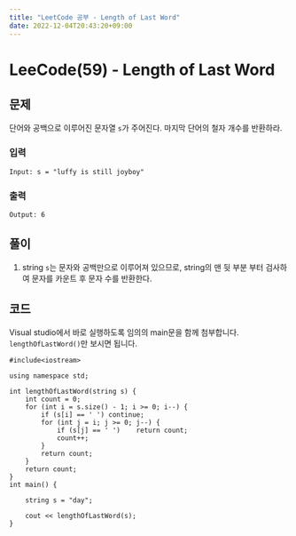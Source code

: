 ```yaml
---
title: "LeetCode 공부 - Length of Last Word"
date: 2022-12-04T20:43:20+09:00
---
```


# LeeCode(59) - Length of Last Word

## 문제
단어와 공백으로 이루어진 문자열 `s`가 주어진다. 마지막 단어의 철자 개수를 반환하라.

### 입력
```
Input: s = "luffy is still joyboy"
```

### 출력
```
Output: 6
```

## 풀이
1. string `s`는 문자와 공백만으로 이루어져 있으므로, string의 맨 뒷 부분 부터 검사하여 문자를 카운트 후 문자 수를 반환한다.

## 코드
Visual studio에서 바로 실행하도록 임의의 main문을 함께 첨부합니다. `lengthOfLastWord()`만 보시면 됩니다.
```
#include<iostream>

using namespace std;

int lengthOfLastWord(string s) {
    int count = 0;
    for (int i = s.size() - 1; i >= 0; i--) {
        if (s[i] == ' ') continue;        
        for (int j = i; j >= 0; j--) {
            if (s[j] == ' ')    return count;
            count++;
        }
        return count;
    }
    return count;
}
int main() {
    
    string s = "day";

    cout << lengthOfLastWord(s);
}
```